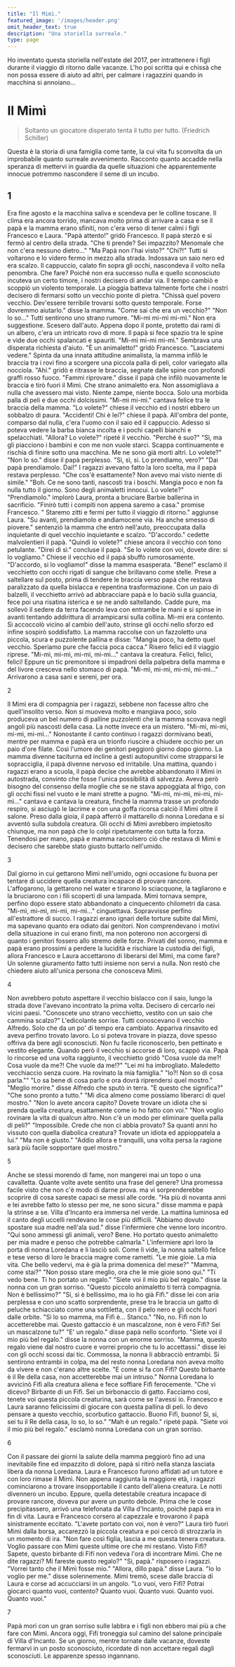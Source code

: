 ```yaml
---
title: "Il Mimì."
featured_image: '/images/header.png'
omit_header_text: true
description: "Una storiella surreale."
type: page
---
```


Ho inventato questa storiella nell'estate del 2017, per intrattenere i figli durante il viaggio di ritorno dalle vacanze. L'ho poi scritta qui e chissà che non possa essere di aiuto ad altri, per calmare i ragazzini quando in macchina si annoiano…

# Il Mimì

> Soltanto un giocatore disperato tenta il tutto per tutto.
> (Friedrich Schiller)

Questa è la storia di una famiglia come tante, la cui vita fu sconvolta da un improbabile quanto surreale avvenimento. Racconto quanto accadde nella speranza di mettervi in guardia da quelle situazioni che apparentemente innocue potremmo nascondere il seme di un incubo.

## 1

Era fine agosto e la macchina saliva e scendeva per le colline toscane. Il clima era ancora torrido, mancava molto prima di arrivare a casa e se il papà e la mamma erano sfiniti, non c'era verso di tener calmi i figli Francesco e Laura.
"Papà attento!" gridò Francesco.
Il papà sterzò e si fermò al centro della strada.
"Che ti prende? Sei impazzito? Menomale che non c'era nessuno dietro…"
"Ma Papà non l'hai visto?"
"Chi?!"
Tutti si voltarono e lo videro fermo in mezzo alla strada. Indossava un saio nero ed era scalzo. Il cappuccio, calato fin sopra gli occhi, nascondeva il volto nella penombra. Che fare? Poiché non era successo nulla e quello sconosciuto incuteva un certo timore, i nostri decisero di andar via.
Il tempo cambiò e scoppiò un violento temporale. La pioggia batteva talmente forte che i nostri decisero di fermarsi sotto un vecchio ponte di pietra.
"Chissà quel povero vecchio. Dev'essere terribile trovarsi sotto questo temporale. Forse dovremmo aiutarlo." disse la mamma.
"Come sai che era un vecchio?"
"Non lo so…"
Tutti sentirono uno strano rumore.
"Mi-mì mi-mì mi-mì."
Non era suggestione. Scesero dall'auto. Appena dopo il ponte, protetto dai rami di un albero, c'era un intricato rovo di more. Il papà si fece spazio tra le spine e vide due occhi spalancati e spauriti.
"Mi-mì mi-mì mi-mì."
Sembrava una disperata richiesta d'aiuto.
"È un animaletto!" gridò Francesco.
"Lasciatemi vedere."
Spinta da una innata attitudine animalista, la mamma infilò le braccia tra i rovi fino a scorgere una piccola palla di peli, color variegato alla nocciola.
"Ahi." gridò e ritrasse le braccia, segnate dalle spine con profondi graffi rosso fuoco.
"Fammi riprovare." disse il papà che infilò nuovamente le braccia e tirò fuori il Mimì.
Che strano animaletto era. Non assomigliava a nulla che avessero mai visto. Niente zampe, niente bocca. Solo una morbida palla di peli e due occhi dolcissimi.
"Mi-mì mi-mì." cantava felice tra le braccia della mamma.
"Lo volete?" chiese il vecchio ed i nostri ebbero un sobbalzo di paura.
"Accidenti! Chi è lei?" chiese il papà.
All'ombra del ponte, comparso dal nulla, c'era l'uomo con il saio ed il cappuccio. Adesso si poteva vedere la barba bianca incolta e i pochi capelli bianchi e spelacchiati.
"Allora? Lo volete?" ripeté il vecchio.
"Perché è suo?"
"Sì, ma gli piacciono i bambini e con me non vuole starci. Scappa continuamente e rischia di finire sotto una macchina. Me ne sono già morti altri. Lo volete?"
"Non lo so." disse il papà perplesso.
"Sì, sì, sì. Lo prendiamo, vero?"
"Dai papà prendiamolo. Dai!"
I ragazzi avevano fatto la loro scelta, ma il papà restava perplesso.
"Che cos'è esattamente? Non avevo mai visto niente di simile."
"Boh. Ce ne sono tanti, nascosti tra i boschi. Mangia poco e non fa nulla tutto il giorno. Sono degli animaletti innocui. Lo volete?"
"Prendiamolo." implorò Laura, pronta a bruciare Barbie ballerina in sacrificio.
"Finirò tutti i compiti non appena saremo a casa." promise Francesco. "
Staremo zitti e fermi per tutto il viaggio di ritorno." aggiunse Laura.
"Su avanti, prendiamolo e andiamocene via. Ha anche smesso di piovere." sentenziò la mamma che entrò nell'auto, preoccupata dalla inquietante di quel vecchio inquietante e scalzo.
"D'accordo." cedette malvolentieri il papà.
"Quindi lo volete?" chiese ancora il vecchio con tono petulante.
"Direi di sì." concluse il papà.
"Se lo volete con voi, dovete dire: si lo vogliamo." Chiese il vecchio ed il papà sbuffò rumorosamente.
"D'accordo, si lo vogliamo!" disse la mamma esasperata.
"Bene!" esclamò il vecchietto con occhi rigati di sangue che brillavano come stelle. Prese a saltellare sul posto, prima di tendere le braccia verso papà che restava paralizzato da quella bislacca e repentina trasformazione. Con un paio di balzelli, il vecchietto arrivò ad abbracciare papà e lo baciò sulla guancia, fece poi una risatina isterica e se ne andò saltellando. Cadde pure, ma sollevò il sedere da terra facendo leva con entrambe le mani e si spinse in avanti tentando addirittura di arrampicarsi sulla collina.
Mi-mì era contento. Si accoccolò vicino al cambio dell'auto, strinse gli occhi nello sforzo ed infine sospirò soddisfatto. La mamma raccolse con un fazzoletto una piccola, scura e puzzolente pallina e disse: "Mangia poco, ha detto quel vecchio. Speriamo pure che faccia poca cacca."
Risero felici ed il viaggio riprese.
"Mi-mì, mi-mì, mi-mì, mi-mì…" cantava la creatura.
Felici, felici, felici!
Eppure un tic premonitore si impadronì della palpebra della mamma e del livore cresceva nello stomaco di papà.
"Mi-mì, mi-mì, mi-mì, mi-mì…"
Arrivarono a casa sani e sereni, per ora.

2

Il Mimì era di compagnia per i ragazzi, sebbene non facesse altro che quell'insolito verso. Non si muoveva molto e mangiava poco, solo produceva un bel numero di palline puzzolenti che la mamma scovava negli angoli più nascosti della casa.
La notte invece era un mistero.
"Mi-mì, mi-mì, mi-mì, mi-mì…"
Nonostante il canto continuo i ragazzi dormivano beati, mentre per mamma e papà era un trionfo riuscire a chiudere occhio per un paio d'ore filate. Così l'umore dei genitori peggiorò giorno dopo giorno. La mamma divenne taciturna ed incline a gesti autopunitivi come strapparsi le sopracciglia, il papà divenne nervoso ed irritabile.
Una mattina, quando i ragazzi erano a scuola, il papà decise che avrebbe abbandonato il Mimì in autostrada, convinto che fosse l'unica possibilità di salvezza. Aveva però bisogno del consenso della moglie che se ne stava appoggiata al frigo, con gli occhi fissi nel vuoto e le mani strette a pugno.
"Mi-mì, mi-mì, mi-mì, mi-mì…" cantava e cantava la creatura, finché la mamma trasse un profondo respiro, si asciugò le lacrime e con una goffa ricorsa calciò il Mimì oltre il salone. Preso dalla gioia, il papà afferrò il mattarello di nonna Loredana e si avventò sulla subdola creatura. Gli occhi di Mimì avrebbero impietosito chiunque, ma non papà che lo colpì ripetutamente con tutta la forza. Tenendosi per mano, papà e mamma raccolsero ciò che restava di Mimì e decisero che sarebbe stato giusto buttarlo nell'umido.

3

Dal giorno in cui gettarono Mimì nell'umido, ogni occasione fu buona per tentare di uccidere quella creatura incapace di provare rancore. L'affogarono, la gettarono nel water e tirarono lo sciacquone, la tagliarono e la bruciarono con i fili scoperti di una lampada. Mimì tornava sempre, perfino dopo essere stato abbandonato a cinquecento chilometri da casa.
"Mi-mì, mi-mì, mi-mì, mi-mì…" cinguettava.
Sopravvisse perfino all'estrattore di succo.
I ragazzi erano ignari delle torture subite dal Mimì, ma sapevano quanto era odiato dai genitori. Non comprendevano i motivi della situazione in cui erano finiti, ma non poterono non accorgersi di quanto i genitori fossero allo stremo delle forze. Privati del sonno, mamma e papà erano prossimi a perdere la lucidità e rischiare la custodia dei figli, allora Francesco e Laura accettarono di liberarsi del Mimì, ma come fare?
Un solenne giuramento fatto tutti insieme non servì a nulla. Non restò che chiedere aiuto all'unica persona che conosceva Mimì.

4

Non avrebbero potuto aspettare il vecchio bislacco con il saio, lungo la strada dove l'avevano incontrato la prima volta. Decisero di cercarlo nei vicini paesi.
"Conoscete uno strano vecchietto, vestito con un saio che cammina scalzo?" L'edicolante sorrise. Tutti conoscevano il vecchio Alfredo. Solo che da un po' di tempo era cambiato. Appariva rinsavito ed aveva perfino trovato lavoro. Lo si poteva trovare in piazza, dove spesso offriva da bere agli sconosciuti. Non fu facile riconoscerlo, ben pettinato e vestito elegante. Quando però il vecchio si accorse di loro, scappò via. Papà lo rincorse ed una volta raggiunto, il vecchietto gridò "Cosa vuole da me?! Cosa vuole da me?! Che vuole da me!?"
"Lei mi ha imbrogliato. Maledetto vecchiaccio senza cuore. Ha rovinato la mia famiglia."
"Io?! Non so di cosa parla.""
"Lo sa bene di cosa parlo e ora dovrà riprendersi quel mostro."
"Meglio morire." disse Alfredo che sputò in terra.
"E questo che significa?"
"Che sono pronto a tutto."
"Mi dica almeno come possiamo liberarci di quel mostro."
"Non lo avete ancora capito? Dovete trovare un idiota che si prenda quella creatura, esattamente come io ho fatto con voi."
"Non voglio rovinare la vita di qualcun altro. Non c'è un modo per eliminare quella palla di peli?"
"Impossibile. Crede che non ci abbia provato? Sa quanti anni ho vissuto con quella diabolica creatura? Trovate un idiota ed appioppatela a lui."
"Ma non è giusto."
"Addio allora e tranquilli, una volta persa la ragione sarà più facile sopportare quel mostro."

5

Anche se stessi morendo di fame, non mangerei mai un topo o una cavalletta. Quante volte avete sentito una frase del genere? Una promessa facile visto che non c'è modo di darne prova. ma vi sorprenderebbe scoprire di cosa sareste capaci se messi alle corde.
"Ha più di novanta anni e lei avrebbe fatto lo stesso per me, ne sono sicura." disse mamma e papà la strinse a se.
Villa d'Incanto era immersa nel verde. La mattina luminosa ed il canto degli uccelli rendevano le cose più difficili.
"Abbiamo dovuto spostare sua madre nell'ala sud." disse l'infermiere che venne loro incontro.
"Qui sono ammessi gli animali, vero? Bene. Ho portato questo animaletto per mia madre e penso che potrebbe calmarla."
L'infermiere aprì loro la porta di nonna Loredana e li lasciò soli. Come li vide, la nonna saltellò felice e tese verso di loro le braccia magre come rametti.
"Le mie gioie. La mia vita. Che bello vedervi, ma è già la prima domenica del mese?"
"Mamma, come stai?"
"Non posso stare meglio, ora che le mie gioie sono qui."
"Ti vedo bene. Ti ho portato un regalo."
"Siete voi il mio più bel regalo." disse la nonna con un gran sorriso.
"Questo piccolo animaletto ti terrà compagnia. Non è bellissimo?"
"Si, si è bellissimo, ma io ho già Fifì." disse lei con aria perplessa e con uno scatto sorprendente, prese tra le braccia un gatto di peluche schiacciato come una sottiletta, con il pelo nero e gli occhi fuori dalle orbite.
"Si lo so mamma, ma Fifì è… Stanco."
"No, no. Fifì non lo accetterebbe mai. Questo gattaccio è un mascalzone, non è vero Fifì? Sei un mascalzone tu?"
"E' un regalo." disse papà nello sconforto.
"Siete voi il mio più bel regalo." disse la nonna con un enorme sorriso.
"Mamma, questo regalo viene dal nostro cuore e vorrei proprio che tu lo accettassi." disse lei con gli occhi scossi dai tic.
Commossa, la nonna li abbracciò entrambi. Si sentirono entrambi in colpa, ma del resto nonna Loredana non aveva molto da vivere e non c'erano altre scelte.
"E come si fa con Fifì? Questo birbante è il Re della casa, non accetterebbe mai un intruso."
Nonna Loredana lo avvicinò Fifì alla creatura aliena e fece soffiare Fifì ferocemente. "Che vi dicevo? Birbante di un Fifì. Sei un birbonaccio di gatto. Facciamo così, tenete voi questa piccola creaturina, sarà come se l'avessi io. Francesco e Laura saranno felicissimi di giocare con questa pallina di peli. Io devo pensare a questo vecchio, scorbutico gattaccio. Buono Fifì, buono! Si, si, sei tu il Re della casa, lo so, lo so."
"Mah è un regalo." ripeté papà.
"Siete voi il mio più bel regalo." esclamò nonna Loredana con un gran sorriso.

6

Con il passare dei giorni la salute della mamma peggiorò fino ad una inevitabile fine ed impazzito di dolore, papà si ritirò nella stanza lasciata libera da nonna Loredana. Laura e Francesco furono affidati ad un tutore e con loro rimase il Mimì.
Non appena raggiunta la maggiore età, i ragazzi cominciarono a trovare insopportabile il canto dell'aliena creatura. Le notti divennero un incubo. Eppure, quella detestabile creatura incapace di provare rancore, doveva pur avere un punto debole.
Prima che le cose precipitassero, arrivò una telefonata da Villa d'Incanto, poiché papà era in fin di vita. Laura e Francesco corsero al capezzale e trovarono il papà sinistramente eccitato.
"L'avete portato con voi, non è vero?"
Laura tirò fuori Mimì dalla borsa, accarezzò la piccola creatura e poi cercò di strozzarla in un momento di ira.
"Non fare così figlia, lascia a me questa tenera creatura. Voglio passare con Mimì queste ultime ore che mi restano. Visto Fifì? Sapete, questo birbante di Fifí non vedeva l'ora di incontrare Mimì. Che ne dite ragazzi? Mi fareste questo regalo?"
"Si, papà." risposero i ragazzi.
"Vorrei tanto che il Mimì fosse mio."
"Allora, dillo papà." disse Laura.
"Io lo voglio per me." disse solennemente.
Mimì tremò, scese dalle braccia di Laura e corse ad accucciarsi in un angolo. "Lo vuoi, vero Fifì? Potrai giocarci quanto vuoi, contento? Quanto vuoi. Quanto vuoi. Quanto vuoi. Quanto vuoi."

7

Papà morì con un gran sorriso sulle labbra e i figli non ebbero mai più a che fare con Mimì. Ancora oggi, Fifí troneggia sul camino del salone principale di Villa d'Incanto.
Se un giorno, mentre tornate dalle vacanze, doveste fermarvi in un posto sconosciuto, ricordate di non accettare regali dagli sconosciuti. Le apparenze spesso ingannano.